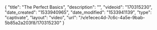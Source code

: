 {
    "title": "The Perfect Basics",
    "description": "",
    "videoid": "170315230",
    "date_created": "1533940965",
    "date_modified": "1533941139",
    "type": "captivate",
    "layout": "video",
    "url": "\/v\/e1ecec4d-7c6c-4a5e-9bab-5b85a2a203f8\/170315230"
}